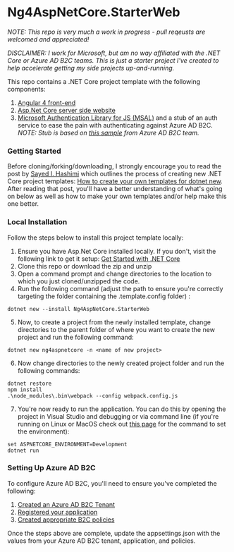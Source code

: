 # Ng4AspNetCore.StarterWeb #

*NOTE: This repo is very much a work in progress - pull reqeusts are welcomed and appreciated!*

*DISCLAIMER: I work for Microsoft, but am no way affiliated with the .NET Core or Azure AD B2C teams. This is just a starter project I've created to help accelerate getting my side projects up-and-running.*

This repo contains a .NET Core project template with the following components:

1. [Angular 4 front-end](https://angular.io/)
2. [Asp.Net Core server side website](https://docs.microsoft.com/en-us/aspnet/core/)
3. [Microsoft Authentication Library for JS (MSAL)](https://github.com/AzureAD/microsoft-authentication-library-for-js) and a stub of an auth service to ease the pain with authenticating against Azure AD B2C. *NOTE: Stub is based on [this sample](https://github.com/Azure-Samples/active-directory-b2c-javascript-singlepageapp-dotnet-webapi) from Azure AD B2C team.*

### Getting Started ###

Before cloning/forking/downloading, I strongly encourage you to read the post by [Sayed I. Hashimi](https://twitter.com/sayedihashimi) which outlines the process of creating new .NET Core project templates: [How to create your own templates for dotnet new](https://blogs.msdn.microsoft.com/dotnet/2017/04/02/how-to-create-your-own-templates-for-dotnet-new/). After reading that post, you'll have a better understanding of what's going on below as well as how to make your own templates and/or help make this one better.

### Local Installation ###

Follow the steps below to install this project template locally:

1. Ensure you have Asp.Net Core installed locally. If you don't, visit the following link to get it setup: [Get Started with .NET Core](https://www.microsoft.com/net/core)
2. Clone this repo or download the zip and unzip
3. Open a command prompt and change directories to the location to which you just cloned/unzipped the code.
4. Run the following command (adjust the path to ensure you're correctly targeting the folder containing the .template.config folder) :
````
dotnet new --install Ng4AspNetCore.StarterWeb
````
5. Now, to create a project from the newly installed template, change directories to the parent folder of where you want to create the new project and run the following command:
````
dotnet new ng4aspnetcore -n <name of new project>
````
6. Now change directories to the newly created project folder and run the following commands:
````
dotnet restore
npm install
.\node_modules\.bin\webpack --config webpack.config.js
````
7. You're now ready to run the application. You can do this by opening the project in Visual Studio and debugging or via command line (if you're running on Linux or MacOS check out [this page](https://docs.microsoft.com/en-us/aspnet/core/fundamentals/environments) for the command to set the environment):
````
set ASPNETCORE_ENVIRONMENT=Development
dotnet run
````

### Setting Up Azure AD B2C ###

To configure Azure AD B2C, you'll need to ensure you've completed the following:

1. [Created an Azure AD B2C Tenant](https://docs.microsoft.com/en-us/azure/active-directory-b2c/active-directory-b2c-get-started)
2. [Registered your application](https://docs.microsoft.com/en-us/azure/active-directory-b2c/active-directory-b2c-app-registration)
3. [Created appropriate B2C policies](https://docs.microsoft.com/en-us/azure/active-directory-b2c/active-directory-b2c-reference-policies)

Once the steps above are complete, update the appsettings.json with the values from your Azure AD B2C tenant, application, and policies.